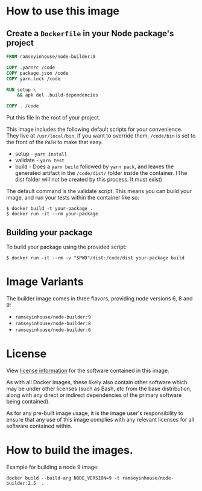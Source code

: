 # How to use this image

## Create a `Dockerfile` in your Node package's project

```dockerfile
FROM ramseyinhouse/node-builder:9

COPY .yarnrc /code
COPY package.json /code
COPY yarn.lock /code

RUN setup \
    && apk del .build-dependencies

COPY . /code
```

Put this file in the root of your project.

This image includes the following default scripts for your convenience. They live at `/usr/local/bin`. If you want to override them, `/code/bin` is set to the front of the `PATH` to make that easy.
- setup - `yarn install`
- validate  - `yarn test`
- build - Does a `yarn build` followed by `yarn pack`, and leaves the generated artifact in the `/code/dist/` folder inside the container. (The dist folder will not be created by this process. It must exist)

The default command is the validate script. This means you can build your image, and run your tests within the container like so:

```console
$ docker build -t your-package .
$ docker run -it --rm your-package
```

## Building your package

To build your package using the provided script:

```console
$ docker run -it --rm -v "$PWD"/dist:/code/dist your-package build
```

# Image Variants

The builder image comes in three flavors, providing node versions 6, 8 and 9:
- `ramseyinhouse/node-builder:9`
- `ramseyinhouse/node-builder:8`
- `ramseyinhouse/node-builder:6`

# License

View [license information](https://raw.githubusercontent.com/nodejs/node/master/LICENSE) for the software contained in this image.

As with all Docker images, these likely also contain other software which may be under other licenses (such as Bash, etc from the base distribution, along with any direct or indirect dependencies of the primary software being contained).

As for any pre-built image usage, it is the image user's responsibility to ensure that any use of this image complies with any relevant licenses for all software contained within.

# How to build the images.
Example for building a node 9 image:
```console
docker build --build-arg NODE_VERSION=9 -t ramseyinhouse/node-builder:2.5  .
```
